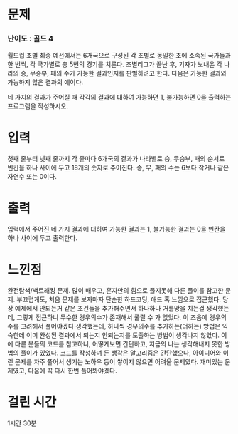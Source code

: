 # 문제

### 난이도 : 골드 4

월드컵 조별 최종 예선에서는 6개국으로 구성된 각 조별로 동일한 조에 소속된 국가들과 한 번씩, 각 국가별로 총 5번의 경기를 치른다. 조별리그가 끝난 후, 기자가 보내온 각 나라의 승, 무승부, 패의 수가 가능한 결과인지를 판별하려고 한다. 다음은 가능한 결과와 가능하지 않은 결과의 예이다.

네 가지의 결과가 주어질 때 각각의 결과에 대하여 가능하면 1, 불가능하면 0을 출력하는 프로그램을 작성하시오.

# 입력

첫째 줄부터 넷째 줄까지 각 줄마다 6개국의 결과가 나라별로 승, 무승부, 패의 순서로 빈칸을 하나 사이에 두고 18개의 숫자로 주어진다. 승, 무, 패의 수는 6보다 작거나 같은 자연수 또는 0이다.

# 출력

입력에서 주어진 네 가지 결과에 대하여 가능한 결과는 1, 불가능한 결과는 0을 빈칸을 하나 사이에 두고 출력한다.

# 느낀점

완전탐색/백트래킹 문제. 많이 배우고, 혼자만의 힘으로 풀지못해 다른 풀이를 참고한 문제. 부끄럽게도, 처음 문제를 보자마자 단순한 하드코딩, 애드 혹 느낌으로 접근했다. 당장 예제에서 안되는거 같은 조건들을 추가해주면서 하나하나 거름망을 치는걸 생각했는데, 그렇게 접근하니 무수한 경우의수가 존재해서 풀릴 수 가 없었다. 이 즈음에 경우의수를 고려해서 풀어야겠다 생각했는데, 하나씩 경우의수를 추가하는(더하는) 방법은 익숙한데 이미 완성된 결과에서 되는지 안되는지를 도출하는 방법이 생각나지 않았다. 이에 다른 분들의 코드를 참고하니, 어떻게보면 간단하고, 지금의 나는 생각해내지 못한 방법의 풀이가 있었다. 코드를 작성하며 든 생각은 알고리즘은 간단했으나, 아이디어와 이런 문제를 자주 풀어서 생기는 노하우 등이 쌓이지 않으면 어려울 문제였다. 재미있는 문제였고, 다음에 꼭 다시 한번 풀어봐야겠다.

# 걸린 시간

1시간 30분
